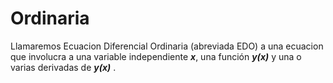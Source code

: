 # Ordinaria

Llamaremos Ecuacion Diferencial Ordinaria (abreviada EDO) a una ecuacion que involucra a una variable independiente
***x***, una función ***y(x)*** y una o varias derivadas de ***y(x)*** .
